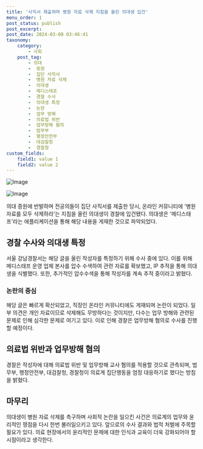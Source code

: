 ```yaml
---
title: '사직서 제출하며 병원 자료 삭제 지침을 올린 의대생 입건'
menu_order: 1
post_status: publish
post_excerpt: 
post_date: 2024-03-08 03:46:41
taxonomy:
    category:
        - 사회
    post_tag:
        - 의대
        -  증원
        -  집단 사직서
        -  병원 자료 삭제
        -  의대생
        -  메디스태프
        -  경찰 수사
        -  의대생 특정
        -  논란
        -  업무 방해
        -  의료법 위반
        -  업무방해 혐의
        -  법무부
        -  행정안전부
        -  대검찰청
        -  경찰청
custom_fields:
    field1: value 1
    field2: value 2
---
```


![Image](https://imgnews.pstatic.net/image/015/2024/03/07/0004956830_001_20240307090701038.jpg?type=w647)

![Image](https://imgnews.pstatic.net/image/015/2024/03/07/0004956830_002_20240307090701072.jpg?type=w647)

의대 증원에 반발하며 전공의들이 집단 사직서를 제출한 당시, 온라인 커뮤니티에 '병원 자료를 모두 삭제하라'는 지침을 올린 의대생이 경찰에 입건됐다. 의대생은 '메디스태프'라는 애플리케이션을 통해 해당 내용을 게재한 것으로 파악되었다.
## 경찰 수사와 의대생 특정
서울 강남경찰서는 해당 글을 올린 작성자를 특정하기 위해 수사 중에 있다. 이를 위해 메디스태프 운영 업체 본사를 압수 수색하여 관련 자료를 확보했고, IP 추적을 통해 의대생을 식별했다. 또한, 추가적인 압수수색을 통해 작성자를 계속 추적 중이라고 밝혔다.
### 논란의 중심
해당 글은 빠르게 확산되었고, 직장인 온라인 커뮤니티에도 게재되며 논란이 되었다. 일부 의견은 개인 자료이므로 삭제해도 무방하다는 것이지만, 다수는 업무 방해와 관련된 문제로 인해 심각한 문제로 여기고 있다. 이로 인해 경찰은 업무방해 혐의로 수사를 진행할 예정이다.
## 의료법 위반과 업무방해 혐의
경찰은 작성자에 대해 의료법 위반 및 업무방해 교사 혐의를 적용할 것으로 관측되며, 법무부, 행정안전부, 대검찰청, 경찰청이 의료계 집단행동을 엄정 대응하기로 했다는 방침을 밝혔다.
## 마무리
의대생이 병원 자료 삭제를 촉구하며 사회적 논란을 일으킨 사건은 의료계의 업무와 윤리적인 쟁점을 다시 한번 불러일으키고 있다. 앞으로의 수사 결과와 법적 처벌에 주목할 필요가 있다. 의료 현장에서의 윤리적인 문제에 대한 인식과 교육이 더욱 강화되어야 할 시점이라고 생각한다.
